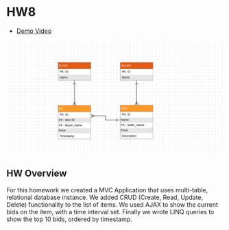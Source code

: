 # HW8

* [Demo Video](https://drive.google.com/file/d/1ZOrxsmHbXGx5mhjUNeu3I3KiRL4dIktr/view?usp=sharing)

![E-RDiagram](er.png)

## HW Overview

For this homework we created a MVC Application that uses multi-table, relational database instance. We added CRUD (Create, Read, Update, Delete) functionality to the list of items. We used AJAX to show the current bids on the item, with a time interval set. Finally we wrote LINQ queries to show the top 10 bids, ordered by timestamp. 
